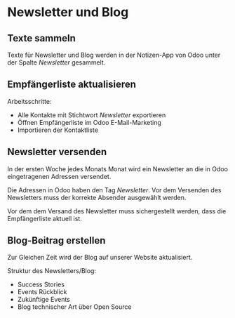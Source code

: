 # Newsletter und Blog

## Texte sammeln

Texte für Newsletter und Blog werden in der Notizen-App von Odoo unter der Spalte *Newsletter* gesammelt.

## Empfängerliste aktualisieren

Arbeitsschritte:
* Alle Kontakte mit Stichtwort *Newsletter* exportieren
* Öffnen Empfängerliste im Odoo E-Mail-Marketing
* Importieren der Kontaktliste

## Newsletter versenden

In der ersten Woche jedes Monats Monat wird ein Newsletter an die in Odoo eingetragenen Adressen versendet.

Die Adressen in Odoo haben den Tag *Newsletter*. Vor dem Versenden des Newsletters muss der korrekte Absender ausgewählt werden.

Vor dem dem Versand des Newsletter muss sichergestellt werden, dass die Empfängerliste aktuell ist.

## Blog-Beitrag erstellen

Zur Gleichen Zeit wird der Blog auf unserer Website aktualisiert.

Struktur des Newsletters/Blog:
* Success Stories
* Events Rückblick
* Zukünftige Events
* Blog technischer Art über Open Source
